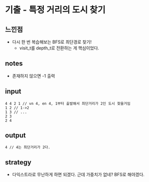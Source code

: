 # 기출 - 특정 거리의 도시 찾기

## 느낀점
* 다시 한 번 복습해보는 BFS로 최단경로 찾기!
  * visit_t를 depth_t로 전환하는 게 핵심이었다.

## notes
* 존재하지 않으면 -1 출력

## input
```
4 4 2 1 // vn 4, en 4, 1부터 출발해서 최단거리가 2인 도시 찾을거임
1 2 // 1->2
1 3 // ...
2 3
2 4
```

## output
```
4 // 4는 최단거리가 2다.
```

## strategy
* 다익스트라로 무난하게 하면 되겠다. 근데 가중치가 없네? BFS로 해야겠다.
